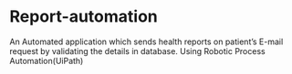 # Report-automation
An Automated application which sends health reports on patient’s E-mail request by validating the details in database. 
Using Robotic Process Automation(UiPath)
